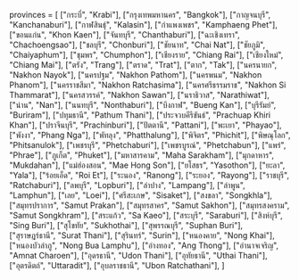 provinces = [
    ["กระบี่", "Krabi"],
    ["กรุงเทพมหานคร", "Bangkok"],
    ["กาญจนบุรี", "Kanchanaburi"],
    ["กาฬสินธุ์", "Kalasin"],
    ["กำแพงเพชร", "Kamphaeng Phet"],
    ["ขอนแก่น", "Khon Kaen"],
    ["จันทบุรี", "Chanthaburi"],
    ["ฉะเชิงเทรา", "Chachoengsao"],
    ["ชลบุรี", "Chonburi"],
    ["ชัยนาท", "Chai Nat"],
    ["ชัยภูมิ", "Chaiyaphum"],
    ["ชุมพร", "Chumphon"],
    ["เชียงราย", "Chiang Rai"],
    ["เชียงใหม่", "Chiang Mai"],
    ["ตรัง", "Trang"],
    ["ตราด", "Trat"],
    ["ตาก", "Tak"],
    ["นครนายก", "Nakhon Nayok"],
    ["นครปฐม", "Nakhon Pathom"],
    ["นครพนม", "Nakhon Phanom"],
    ["นครราชสีมา", "Nakhon Ratchasima"],
    ["นครศรีธรรมราช", "Nakhon Si Thammarat"],
    ["นครสวรรค์", "Nakhon Sawan"],
    ["นราธิวาส", "Narathiwat"],
    ["น่าน", "Nan"],
    ["นนทบุรี", "Nonthaburi"],
    ["บึงกาฬ", "Bueng Kan"],
    ["บุรีรัมย์", "Buriram"],
    ["ปทุมธานี", "Pathum Thani"],
    ["ประจวบคีรีขันธ์", "Prachuap Khiri Khan"],
    ["ปราจีนบุรี", "Prachinburi"],
    ["ปัตตานี", "Pattani"],
    ["พะเยา", "Phayao"],
    ["พังงา", "Phang Nga"],
    ["พัทลุง", "Phatthalung"],
    ["พิจิตร", "Phichit"],
    ["พิษณุโลก", "Phitsanulok"],
    ["เพชรบุรี", "Phetchaburi"],
    ["เพชรบูรณ์", "Phetchabun"],
    ["แพร่", "Phrae"],
    ["ภูเก็ต", "Phuket"],
    ["มหาสารคาม", "Maha Sarakham"],
    ["มุกดาหาร", "Mukdahan"],
    ["แม่ฮ่องสอน", "Mae Hong Son"],
    ["ยโสธร", "Yasothon"],
    ["ยะลา", "Yala"],
    ["ร้อยเอ็ด", "Roi Et"],
    ["ระนอง", "Ranong"],
    ["ระยอง", "Rayong"],
    ["ราชบุรี", "Ratchaburi"],
    ["ลพบุรี", "Lopburi"],
    ["ลำปาง", "Lampang"],
    ["ลำพูน", "Lamphun"],
    ["เลย", "Loei"],
    ["ศรีสะเกษ", "Sisaket"],
    ["สงขลา", "Songkhla"],
    ["สมุทรปราการ", "Samut Prakan"],
    ["สมุทรสาคร", "Samut Sakhon"],
    ["สมุทรสงคราม", "Samut Songkhram"],
    ["สระแก้ว", "Sa Kaeo"],
    ["สระบุรี", "Saraburi"],
    ["สิงห์บุรี", "Sing Buri"],
    ["สุโขทัย", "Sukhothai"],
    ["สุพรรณบุรี", "Suphan Buri"],
    ["สุราษฎร์ธานี", "Surat Thani"],
    ["สุรินทร์", "Surin"],
    ["หนองคาย", "Nong Khai"],
    ["หนองบัวลำภู", "Nong Bua Lamphu"],
    ["อ่างทอง", "Ang Thong"],
    ["อำนาจเจริญ", "Amnat Charoen"],
    ["อุดรธานี", "Udon Thani"],
    ["อุทัยธานี", "Uthai Thani"],
    ["อุตรดิตถ์", "Uttaradit"],
    ["อุบลราชธานี", "Ubon Ratchathani"],
]
